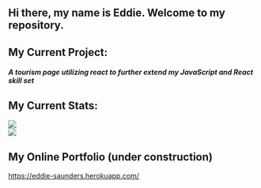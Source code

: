 ## Hi there, my name is Eddie. Welcome to my repository.

## My Current Project:

##### A tourism page utilizing react to further extend my JavaScript and React skill set

## My Current Stats:
![](https://github-readme-stats.vercel.app/api?username=SaundersEddie)<br>
![](https://github-readme-stats.vercel.app/api/top-langs/?username=SaundersEddie)

## My Online Portfolio (under construction)
https://eddie-saunders.herokuapp.com/
